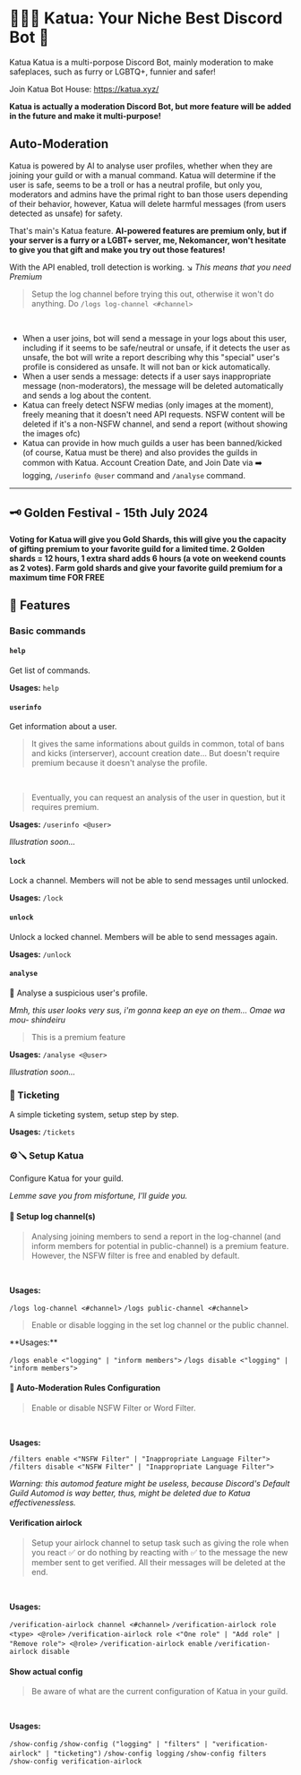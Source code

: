 # 🐾🏳️‍🌈 Katua: Your Niche Best Discord Bot 🤖

Katua Katua is a multi-porpose Discord Bot, mainly moderation to make safeplaces, such as furry or LGBTQ+, funnier and safer!

Join Katua Bot House: https://katua.xyz/

**Katua is actually a moderation Discord Bot, but more feature will be added in the future and make it multi-purpose!**

## Auto-Moderation

Katua is powered by AI to analyse user profiles, whether when they are joining your guild or with a manual command. Katua will determine if the user is safe, seems to be a troll or has a neutral profile, but only you, moderators and admins have the primal right to ban those users depending of their behavior, however, Katua will delete harmful messages (from users detected as unsafe) for safety.

That's main's Katua feature. **AI-powered features are premium only, but if your server is a furry or a LGBT+ server, me, Nekomancer, won't hesitate to give you that gift and make you try out those features!**

With the API enabled, troll detection is working.
↘️ _This means that you need Premium_

<blockquote>Setup the log channel before trying this out, otherwise it won't do anything. Do <code>/logs log-channel <#channel></code></blockquote><br>

<ul>
<li> When a user joins, bot will send a message in your logs about this user, including if it seems to be safe/neutral or unsafe, if it detects the user as unsafe, the bot will write a report describing why this "special" user's profile is considered as unsafe. It will not ban or kick automatically.</li>

<li> When a user sends a message: detects if a user says inappropriate message (non-moderators), the message will be deleted automatically and sends a log about the content.</li>

<li> Katua can freely detect NSFW medias (only images at the moment), freely meaning that it doesn't need API requests. NSFW content will be deleted if it's a non-NSFW channel, and send a report (without showing the images ofc)</li>

<li> Katua can provide in how much guilds a user has been banned/kicked (of course, Katua must be there) and also provides the guilds in common with Katua. Account Creation Date, and Join Date via ➡️ logging, <code>/userinfo @user</code> command and <code>/analyse</code> command.</li>
</ul>

---

## 🗝️ Golden Festival - 15th July 2024

**Voting for Katua will give you Gold Shards, this will give you the capacity of gifting premium to your favorite guild for a limited time. 2 Golden shards = 12 hours, 1 extra shard adds 6 hours (a vote on weekend counts as 2 votes). Farm gold shards and give your favorite guild premium for a maximum time FOR FREE**

## 🧰 Features

### Basic commands

#### `help`

Get list of commands.

**Usages:**
`help`

#### `userinfo`

Get information about a user.

<blockquote>It gives the same informations about guilds in common, total of bans and kicks (interserver), account creation date... But doesn't require premium because it doesn't analyse the profile.</blockquote>
<br>
<blockquote>Eventually, you can request an analysis of the user in question, but it requires premium.</blockquote>

**Usages:**
`/userinfo <@user>`

_Illustration soon..._

#### `lock`

Lock a channel. Members will not be able to send messages until unlocked.

**Usages:**
`/lock`

#### `unlock`

Unlock a locked channel. Members will be able to send messages again.

**Usages:**
`/unlock`

#### `analyse`

🧐 Analyse a suspicious user's profile.

_Mmh, this user looks very sus, i'm gonna keep an eye on them..._
_Omae wa mou- shindeiru_

<blockquote>This is a premium feature</blockquote>

**Usages:**
`/analyse <@user>`

_Illustration soon..._

### 📩 Ticketing

A simple ticketing system, setup step by step.

**Usages:**
`/tickets`

### ⚙️🪛 Setup Katua

Configure Katua for your guild.

_Lemme save you from misfortune, I'll guide you._

#### 🔔 Setup log channel(s)

<blockquote>Analysing joining members to send a report in the log-channel (and inform members for potential in public-channel) is a premium feature. However, the NSFW filter is free and enabled by default.</blockquote><br>

**Usages:**

`/logs log-channel <#channel>`
`/logs public-channel <#channel>`

<blockquote>Enable or disable logging in the set log channel or the public channel.</blockquote>
**Usages:**

`/logs enable <"logging" | "inform members">`
`/logs disable <"logging" | "inform members">`

#### 🚯 Auto-Moderation Rules Configuration

<blockquote>Enable or disable NSFW Filter or Word Filter.</blockquote><br>

**Usages:**

`/filters enable <"NSFW Filter" | "Inappropriate Language Filter">`
`/filters disable <"NSFW Filter" | "Inappropriate Language Filter">`

_Warning: this automod feature might be useless, because Discord's Default Guild Automod is way better, thus, might be deleted due to Katua effectivenessless._

#### Verification airlock

<blockquote>Setup your airlock channel to setup task such as giving the role when you react ✅ or do nothing by reacting with ✅ to the message the new member sent to get verified. All their messages will be deleted at the end.</blockquote><br>

**Usages:**

`/verification-airlock channel <#channel>`
`/verification-airlock role <type> <@role>`
`/verification-airlock role <"One role" | "Add role" | "Remove role"> <@role>`
`/verification-airlock enable`
`/verification-airlock disable`

#### Show actual config

<blockquote>Be aware of what are the current configuration of Katua in your guild.</blockquote><br>

**Usages:**

`/show-config`
`/show-config ("logging" | "filters" | "verification-airlock" | "ticketing")`
`/show-config logging`
`/show-config filters`
`/show-config verification-airlock`
